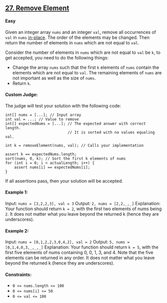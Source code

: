 ## [27. Remove Element](https://leetcode.com/problems/remove-element/description/?envType=study-plan-v2&envId=top-interview-150)

#### Easy

Given an integer array ```nums``` and an integer ```val```, remove all occurrences of ```val``` in ```nums``` [in-place](https://en.wikipedia.org/wiki/In-place_algorithm). The order of the elements may be changed. Then return the number of elements in ```nums``` which are not equal to ```val```.

Consider the number of elements in ```nums``` which are not equal to ```val``` be ```k```, to get accepted, you need to do the following things:

- Change the array ```nums``` such that the first ```k``` elements of ```nums``` contain the elements which are not equal to ```val```. The remaining elements of ```nums``` are not important as well as the size of ```nums```.
- Return ```k```.

#### Custom Judge:

The judge will test your solution with the following code:
```
int[] nums = [...]; // Input array
int val = ...; // Value to remove
int[] expectedNums = [...]; // The expected answer with correct length.
                            // It is sorted with no values equaling val.

int k = removeElement(nums, val); // Calls your implementation

assert k == expectedNums.length;
sort(nums, 0, k); // Sort the first k elements of nums
for (int i = 0; i < actualLength; i++) {
    assert nums[i] == expectedNums[i];
}
```
If all assertions pass, then your solution will be accepted.

 
#### Example 1:
Input: ```nums = [3,2,2,3], val = 3```
Output: ```2, nums = [2,2,_,_]```
Explanation: Your function should return ```k = 2```, with the first two elements of nums being ```2```.
It does not matter what you leave beyond the returned k (hence they are underscores).

#### Example 2:
Input: ```nums = [0,1,2,2,3,0,4,2], val = 2```
Output: ```5, nums = [0,1,4,0,3,_,_,_]```
Explanation: Your function should return ```k = 5```, with the first five elements of nums containing 0, 0, 1, 3, and 4.
Note that the five elements can be returned in any order.
It does not matter what you leave beyond the returned k (hence they are underscores).
 

#### Constraints:
- ```0 <= nums.length <= 100```
- ```0 <= nums[i] <= 50```
- ```0 <= val <= 100```